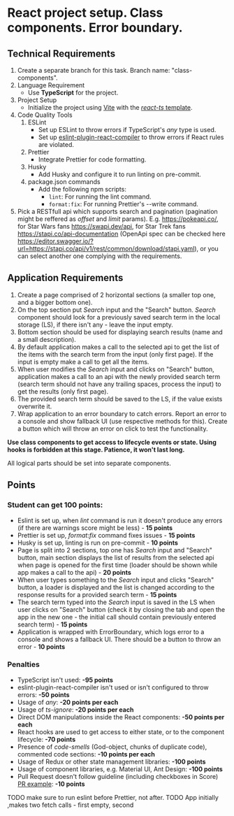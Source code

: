 # React project setup. Class components. Error boundary.

## Technical Requirements

1. Create a separate branch for this task. Branch name: "class-components".
2. Language Requirement
   - Use **TypeScript** for the project.
3. Project Setup
   - Initialize the project using [Vite](https://vitejs.dev/guide/) with the [_react-ts_ template](https://vite.new/react-ts).
4. Code Quality Tools
   1. ESLint
      - Set up ESLint to throw errors if TypeScript's _any_ type is used.
      - Set up [eslint-plugin-react-compiler](https://www.npmjs.com/package/eslint-plugin-react-compiler) to throw errors if React rules are violated.
   2. Prettier
      - Integrate Prettier for code formatting.
   3. Husky
      - Add Husky and configure it to run linting on pre-commit.
   4. package.json commands
      - Add the following npm scripts:
        - `lint`: For running the lint command.
        - `format:fix`: For running Prettier's --write command.
5. Pick a RESTfull api which supports search and pagination (pagination might be reffered as _offset_ and _limit_ params). E.g. https://pokeapi.co/, for Star Wars fans https://swapi.dev/api, for Star Trek fans https://stapi.co/api-documentation (OpenApi spec can be checked here https://editor.swagger.io/?url=https://stapi.co/api/v1/rest/common/download/stapi.yaml), or you can select another one complying with the requirements.

## Application Requirements

1. Create a page comprised of 2 horizontal sections (a smaller top one, and a bigger bottom one).
2. On the top section put _Search_ input and the "Search" button. _Search_ component should look for a previously saved search term in the local storage (LS), if there isn't any - leave the input empty.
3. Bottom section should be used for displaying search results (name and a small description).
4. By default application makes a call to the selected api to get the list of the items with the search term from the input (only first page). If the input is empty make a call to get all the items.
5. When user modifies the _Search_ input and clicks on "Search" button, application makes a call to an api with the newly provided search term (search term should not have any trailing spaces, process the input) to get the results (only first page).
6. The provided search term should be saved to the LS, if the value exists overwrite it.
7. Wrap application to an error boundary to catch errors. Report an error to a console and show fallback UI (use respective methods for this). Create a button which will throw an error on click to test the functionality.

**Use class components to get access to lifecycle events or state. Using hooks is forbidden at this stage. Patience, it won't last long.**

All logical parts should be set into separate components.

## Points

### Student can get 100 points:

- Eslint is set up, when _lint_ command is run it doesn't produce any errors (if there are warnings score might be less) - **15 points**
- Prettier is set up, _format:fix_ command fixes issues - **15 points**
- Husky is set up, linting is run on pre-commit - **10 points**
- Page is split into 2 sections, top one has _Search_ input and "Search" button, main section displays the list of results from the selected api when page is opened for the first time (loader should be shown while app makes a call to the api) - **20 points**
- When user types something to the _Search_ input and clicks "Search" button, a loader is displayed and the list is changed according to the response results for a provided search term - **15 points**
- The search term typed into the _Search_ input is saved in the LS when user clicks on "Search" button (check it by closing the tab and open the app in the new one - the initial call should contain previously entered search term) - **15 points**
- Application is wrapped with ErrorBoundary, which logs error to a console and shows a fallback UI. There should be a button to throw an error - **10 points**

### Penalties

- TypeScript isn't used: **-95 points**
- eslint-plugin-react-compiler isn't used or isn't configured to throw errors: **-50 points**
- Usage of _any_: **-20 points per each**
- Usage of _ts-ignore_: **-20 points per each**
- Direct DOM manipulations inside the React components: **-50 points per each**
- React hooks are used to get access to either state, or to the component lifecycle: **-70 points**
- Presence of _code-smells_ (God-object, chunks of duplicate code), commented code sections: **-10 points per each**
- Usage of Redux or other state management libraries: **-100 points**
- Usage of component libraries, e.g. Material UI, Ant Design: **-100 points**
- Pull Request doesn't follow guideline (including checkboxes in Score) [PR example](https://docs.rs.school/#/en/pull-request-review-process?id=pull-request-description-must-contain-the-following): **-10 points**

TODO make sure to run eslint before Prettier, not after.
TODO App initially ,makes two fetch calls - first empty, second  

